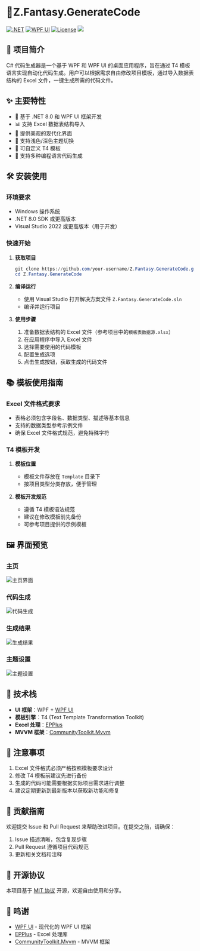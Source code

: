 # 🧨Z.Fantasy.GenerateCode

[![.NET](https://img.shields.io/badge/.NET-8.0-blue)](https://dotnet.microsoft.com/download)
[![WPF UI](https://img.shields.io/badge/WPF%20UI-3.0.4-brightgreen)](https://wpfui.lepo.co/)
[![License](https://img.shields.io/badge/license-MIT-green)](LICENSE.txt)
<img src="https://badges.toozhao.com/badges/01JG0Z40FFFNXNM8NVHBANX84K/green.svg" />

## 📝 项目简介

C# 代码生成器是一个基于 WPF 和 WPF UI 的桌面应用程序，旨在通过 T4 模板语言实现自动化代码生成。用户可以根据需求自由修改项目模板，通过导入数据表结构的 Excel 文件，一键生成所需的代码文件。

## ✨ 主要特性

- 🚀 基于 .NET 8.0 和 WPF UI 框架开发
- 📊 支持 Excel 数据表结构导入
- 🎨 提供美观的现代化界面
- 🌈 支持浅色/深色主题切换
- 🔧 可自定义 T4 模板
- 🎯 支持多种编程语言代码生成

## 🛠️ 安装使用

### 环境要求

- Windows 操作系统
- .NET 8.0 SDK 或更高版本
- Visual Studio 2022 或更高版本（用于开发）

### 快速开始

1. **获取项目**
   ```powershell
   git clone https://github.com/your-username/Z.Fantasy.GenerateCode.git
   cd Z.Fantasy.GenerateCode
   ```

2. **编译运行**
   - 使用 Visual Studio 打开解决方案文件 `Z.Fantasy.GenerateCode.sln`
   - 编译并运行项目

3. **使用步骤**
   1. 准备数据表结构的 Excel 文件（参考项目中的`模板表数据源.xlsx`）
   2. 在应用程序中导入 Excel 文件
   3. 选择需要使用的代码模板
   4. 配置生成选项
   5. 点击生成按钮，获取生成的代码文件

## 📚 模板使用指南

### Excel 文件格式要求

- 表格必须包含字段名、数据类型、描述等基本信息
- 支持的数据类型参考示例文件
- 确保 Excel 文件格式规范，避免特殊字符

### T4 模板开发

1. **模板位置**
   - 模板文件存放在 `Template` 目录下
   - 按项目类型分类存放，便于管理

2. **模板开发规范**
   - 遵循 T4 模板语法规范
   - 建议在修改模板前先备份
   - 可参考项目提供的示例模板

## 🖼️ 界面预览

### 主页
![主页界面](https://github.com/user-attachments/assets/d94bbbdf-f833-4410-ba8e-b0bced940ce4)

### 代码生成
![代码生成](https://github.com/user-attachments/assets/a5213dad-e18b-44f1-b90a-c30a55151bf5)

### 生成结果
![生成结果](https://github.com/user-attachments/assets/46b54814-1c78-4bd2-95de-aa8550d41be0)

### 主题设置
![主题设置](https://github.com/user-attachments/assets/f5ecea4c-d123-415e-acf2-cbca5283ee1d)

## 🔧 技术栈

- **UI 框架**：WPF + [WPF UI](https://wpfui.lepo.co/)
- **模板引擎**：T4 (Text Template Transformation Toolkit)
- **Excel 处理**：[EPPlus](https://www.epplussoftware.com/)
- **MVVM 框架**：[CommunityToolkit.Mvvm](https://learn.microsoft.com/en-us/windows/communitytoolkit/mvvm/introduction)

## 📌 注意事项

1. Excel 文件格式必须严格按照模板要求设计
2. 修改 T4 模板前建议先进行备份
3. 生成的代码可能需要根据实际项目需求进行调整
4. 建议定期更新到最新版本以获取新功能和修复

## 🤝 贡献指南

欢迎提交 Issue 和 Pull Request 来帮助改进项目。在提交之前，请确保：

1. Issue 描述清晰，包含复现步骤
2. Pull Request 遵循项目代码规范
3. 更新相关文档和注释

## 📄 开源协议

本项目基于 [MIT 协议](LICENSE.txt) 开源，欢迎自由使用和分享。

## 🙏 鸣谢

- [WPF UI](https://wpfui.lepo.co/) - 现代化的 WPF UI 框架
- [EPPlus](https://www.epplussoftware.com/) - Excel 处理库
- [CommunityToolkit.Mvvm](https://learn.microsoft.com/en-us/windows/communitytoolkit/mvvm/introduction) - MVVM 框架

